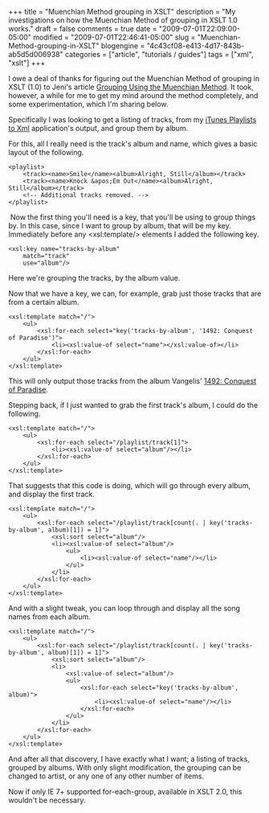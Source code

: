 +++
title = "Muenchian Method grouping in XSLT"
description = "My investigations on how the Muenchian Method of grouping in XSLT 1.0 works."
draft = false
comments = true
date = "2009-07-01T22:09:00-05:00"
modified = "2009-07-01T22:46:41-05:00"
slug = "Muenchian-Method-grouping-in-XSLT"
blogengine = "4c43cf08-e413-4d17-843b-ab5d5d006938"
categories = ["article", "tutorials / guides"]
tags = ["xml", "xslt"]
+++

<p>I owe a deal of thanks for figuring out the Muenchian Method of grouping in XSLT (1.0) to Jeni's article <a href="http://jenitennison.com/xslt/grouping/muenchian.xml">Grouping Using the Muenchian Method</a>. It took, however, a while for me to get my mind around the method completely, and some experimentation, which I'm sharing below.</p>
<p>Specifically I was looking to get a listing of tracks, from my <a href="http://jamesrskemp.com/apps/iTunesPlaylists2Xml/">iTunes Playlists to Xml</a> application's output, and group them by album.</p>
<p>For this, all I really need is the track's album and name, which gives a basic layout of the following.</p>
<pre class="code"><code class="xml">&lt;playlist&gt;
	&lt;track&gt;&lt;name&gt;Smile&lt;/name&gt;&lt;album&gt;Alright, Still&lt;/album&gt;&lt;/track&gt;
	&lt;track&gt;&lt;name&gt;Knock &amp;apos;Em Out&lt;/name&gt;&lt;album&gt;Alright, Still&lt;/album&gt;&lt;/track&gt;
	&lt;!-- Additional tracks removed. --&gt;
&lt;/playlist&gt;</code></pre>
<p>&nbsp;Now the first thing you'll need is a key, that you'll be using to group things by. In this case, since I want to group by album, that will be my key. Immediately before any &lt;xsl:template/&gt; elements I added the following key.</p>
<pre class="code"><code class="xml">&lt;xsl:key name="tracks-by-album"
	match="track"
	use="album"/&gt;</code></pre>
<p>Here we're grouping the tracks, by the album value.</p>
<p>Now that we have a key, we can, for example, grab just those tracks that are from a certain album.</p>
<pre class="code"><code class="xml">&lt;xsl:template match="/"&gt;
	&lt;ul&gt;
		&lt;xsl:for-each select="key('tracks-by-album', '1492: Conquest of Paradise')"&gt;
			&lt;li&gt;&lt;xsl:value-of select="name"&gt;&lt;/xsl:value-of&gt;&lt;/li&gt;
		&lt;/xsl:for-each&gt;
	&lt;/ul&gt;
&lt;/xsl:template&gt;</code></pre>
<p>This will only output those tracks from the album Vangelis' <span style="text-decoration: underline;">1492: Conquest of Paradise</span>.</p>
<p>Stepping back, if I just wanted to grab the first track's album, I could do the following.</p>
<pre class="code"><code class="xml">&lt;xsl:template match="/"&gt;
	&lt;ul&gt;
		&lt;xsl:for-each select="/playlist/track[1]"&gt;
			&lt;li&gt;&lt;xsl:value-of select="album"/&gt;&lt;/li&gt;
		&lt;/xsl:for-each&gt;
	&lt;/ul&gt;
&lt;/xsl:template&gt;</code></pre>
<p>That suggests that this code is doing, which will go through every album, and display the first track.</p>
<pre class="code"><code class="xml">&lt;xsl:template match="/"&gt;
	&lt;ul&gt;
		&lt;xsl:for-each select="/playlist/track[count(. | key('tracks-by-album', album)[1]) = 1]"&gt;
			&lt;xsl:sort select="album"/&gt;
			&lt;li&gt;&lt;xsl:value-of select="album"/&gt;
				&lt;ul&gt;
					&lt;li&gt;&lt;xsl:value-of select="name"/&gt;&lt;/li&gt;
				&lt;/ul&gt;
			&lt;/li&gt;
		&lt;/xsl:for-each&gt;
	&lt;/ul&gt;
&lt;/xsl:template&gt;</code></pre>
<p>And with a slight tweak, you can loop through and display all the song names from each album.</p>
<pre class="code"><code class="xml">&lt;xsl:template match="/"&gt;
	&lt;ul&gt;
		&lt;xsl:for-each select="/playlist/track[count(. | key('tracks-by-album', album)[1]) = 1]"&gt;
			&lt;xsl:sort select="album"/&gt;
			&lt;li&gt;
				&lt;xsl:value-of select="album"/&gt;
				&lt;ul&gt;
					&lt;xsl:for-each select="key('tracks-by-album', album)"&gt;
						&lt;li&gt;&lt;xsl:value-of select="name"/&gt;&lt;/li&gt;
					&lt;/xsl:for-each&gt;
				&lt;/ul&gt;
			&lt;/li&gt;
		&lt;/xsl:for-each&gt;
	&lt;/ul&gt;
&lt;/xsl:template&gt;</code></pre>
<p>And after all that discovery, I have exactly what I want; a listing of tracks, grouped by albums. With only slight modification, the grouping can be changed to artist, or any one of any other number of items.</p>
<p>Now if only IE 7+ supported for-each-group, available in&nbsp;XSLT 2.0, this wouldn't be necessary.</p>
